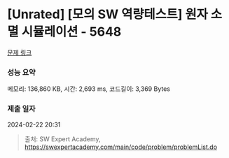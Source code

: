 # [Unrated] [모의 SW 역량테스트] 원자 소멸 시뮬레이션 - 5648 

[문제 링크](https://swexpertacademy.com/main/code/problem/problemDetail.do?contestProbId=AWXRFInKex8DFAUo) 

### 성능 요약

메모리: 136,860 KB, 시간: 2,693 ms, 코드길이: 3,369 Bytes

### 제출 일자

2024-02-22 20:31



> 출처: SW Expert Academy, https://swexpertacademy.com/main/code/problem/problemList.do